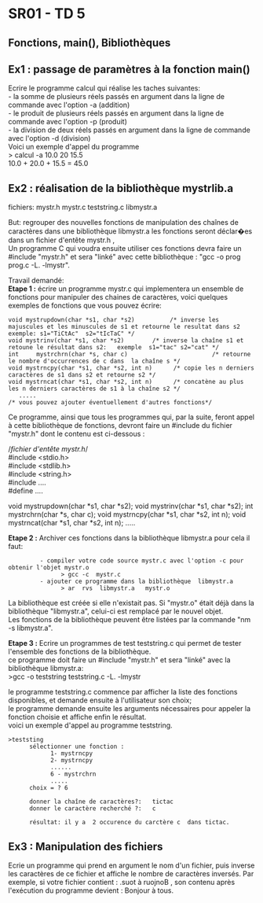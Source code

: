 # SR01 - TD 5

## Fonctions, main(), Bibliothèques


## Ex1 : passage de paramètres à la fonction main()

Ecrire le programme calcul qui réalise les taches suivantes:  
     - la somme de plusieurs réels passés en argument dans la ligne de commande  avec l'option -a  (addition)  
     - le produit de plusieurs réels passés en argument dans la ligne de commande  avec l'option -p  (produit)  
     - la division de deux réels passés en argument dans la ligne de commande  avec l'option -d  (division)  
Voici un exemple d'appel du programme  
    > calcul -a  10.0 20 15.5  
       10.0 +  20.0 +  15.5  =  45.0  


## Ex2 : réalisation de la bibliothèque  mystrlib.a  

fichiers:  mystr.h   mystr.c   teststring.c  libmystr.a  

But: regrouper des nouvelles fonctions de manipulation des chaînes de caractères dans une
bibliothèque libmystr.a  les fonctions seront déclar�es dans  un fichier d'entête  mystr.h ,  
Un programme C qui voudra ensuite utiliser ces fonctions devra faire un #include "mystr.h"
et sera "linké" avec cette bibliothèque : "gcc -o prog prog.c -L. -lmystr".   

Travail demandé:  
**Etape 1 :** écrire  un programme  mystr.c  qui implementera un ensemble de fonctions pour manipuler des chaines de caractères,
voici quelques exemples de fonctions que vous pouvez écrire:  

    void mystrupdown(char *s1, char *s2)          /* inverse les majuscules et les minuscules de s1 et retourne le resultat dans s2 exemple: s1="TiCtAc"  s2="tIcTaC" */  
    void mystrinv(char *s1, char *s2)        /* inverse la chaîne s1 et retoune le résultat dans s2:   exemple  s1="tac" s2="cat" */  
    int     mystrchrn(char *s, char c)                        /* retourne le nombre d'occurrences de c dans  la chaîne s */  
    void mystrncpy(char *s1, char *s2, int n)      /* copie les n derniers caractères de s1 dans s2 et retourne s2 */  
    void mystrncat(char *s1, char *s2, int n)      /* concatène au plus les n derniers caractères de s1 à la chaîne s2 */  
       .....                                                                   /* vous pouvez ajouter éventuellement d'autres fonctions*/  

Ce programme, ainsi que tous les programmes qui, par la suite, feront appel à cette bibliothèque de fonctions,
devront faire un #include du fichier "mystr.h" dont le contenu est ci-dessous :  

/*fichier d'entête  mystr.h*/  
#include <stdio.h>  
#include <stdlib.h>  
#include <string.h>  
#include ....  
#define ....  

void   mystrupdown(char *s1, char *s2);
void   mystrinv(char *s1, char *s2);
int     mystrchrn(char *s, char c);
void   mystrncpy(char *s1, char *s2, int n);
void   mystrncat(char *s1, char *s2, int n);
.....

**Etape 2 :** Archiver ces fonctions dans la bibliothèque  libmystr.a  pour cela il faut:  

             - compiler votre code source mystr.c avec l'option -c pour obtenir l'objet mystr.o  
                   > gcc -c  mystr.c  
             - ajouter ce programme dans la bibliothèque  libmystr.a  
                   > ar  rvs  libmystr.a   mystr.o  
La bibliothèque est créée si elle n'existait pas. Si "mystr.o" était déjà dans la bibliothèque "libmystr.a",
celui-ci est remplacé par le nouvel objet.  
Les fonctions de la bibliothèque peuvent être listées par la commande "nm -s libmystr.a".  

**Etape 3 :** Ecrire un programmes de test  teststring.c  qui permet de tester l'ensemble des fonctions de la bibliothèque.  
ce programme doit faire un #include "mystr.h"  et sera "linké" avec la bibliothèque libmystr.a:  
       >gcc -o teststring teststring.c -L. -lmystr  

le programme teststring.c  commence par afficher la liste des fonctions disponibles,
et demande ensuite à l'utilisateur son choix;  
le programme demande ensuite les arguments nécessaires pour appeler la fonction choisie
et affiche enfin le résultat.  
voici un exemple d'appel au programme teststring.  

    >teststing  
          sélectionner une fonction :  
                1- mystrncpy  
                2- mystrncpy  
                ......  
                6 - mystrchrn  
                .....  
          choix = ? 6  
 
          donner la chaîne de caractères?:   tictac  
          donner le caractère recherché ?:   c  
        
          résultat: il y a  2 occurence du carctère c  dans tictac.  


## Ex3 : Manipulation des fichiers  

Ecrie un programme qui prend en argument le nom d'un fichier, puis inverse les caractères de ce fichier et affiche le nombre de caractères inversés. Par exemple, si votre fichier contient : .suot à ruojnoB , son contenu après l'exécution du programme devient : Bonjour à tous.
